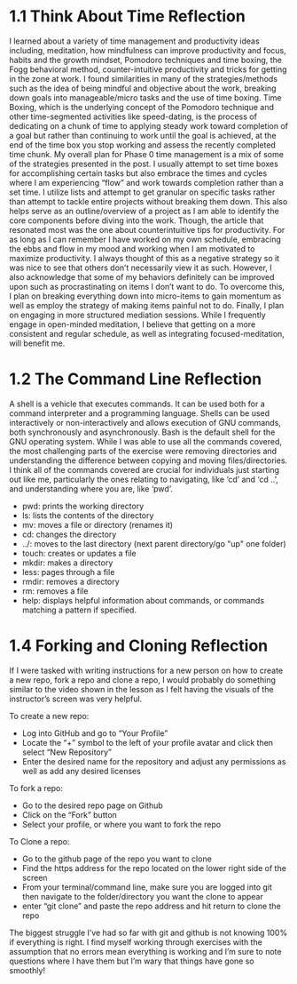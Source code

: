 # 1.1 Think About Time Reflection

I learned about a variety of time management and productivity ideas including, meditation, how mindfulness can improve productivity and focus, habits and the growth mindset, Pomodoro techniques and time boxing, the Fogg behavioral method, counter-intuitive productivity and tricks for getting in the zone at work. I found similarities in many of the strategies/methods such as the idea of being mindful and objective about the work, breaking down goals into manageable/micro tasks and the use of time boxing. Time Boxing, which is the underlying concept of the Pomodoro technique and other time-segmented activities like speed-dating, is the process of dedicating on a chunk of time to applying steady work toward completion of a goal but rather than continuing to work until the goal is achieved, at the end of the time box you stop working and assess the recently completed time chunk.  My overall plan for Phase 0 time management is a mix of some of the strategies presented in the post. I usually attempt to set time boxes for accomplishing certain tasks but also embrace the times and cycles where I am experiencing “flow” and work towards completion rather than a set time. I utilize lists and attempt to get granular on specific tasks rather than attempt to tackle entire projects without breaking them down. This also helps serve as an outline/overview of a project as I am able to identify the core components before diving into the work. Though, the article that resonated most was the one about counterintuitive tips for productivity. For as long as I can remember I have worked on my own schedule, embracing the ebbs and flow in my mood and working when I am motivated to maximize productivity. I always thought of this as a negative strategy so it was nice to see that others don’t necessarily view it as such. However, I also acknowledge that some of my behaviors definitely can be improved upon such as procrastinating on items I don’t want to do. To overcome this, I plan on breaking everything down into micro-items to gain momentum as well as employ the strategy of making items painful not to do. Finally, I plan on engaging in more structured mediation sessions. While I frequently engage in open-minded meditation, I believe that getting on a more consistent and regular schedule, as well as integrating focused-meditation, will benefit me.

# 1.2 The Command Line Reflection

A shell is a vehicle that executes commands. It can be used both for a command interpreter and a programming language. Shells can be used interactively or non-interactively and allows execution of GNU commands, both synchronously and asynchronously. Bash is the default shell for the GNU operating system. While I was able to use all the commands covered, the most challenging parts of the exercise were removing directories and understanding the difference between copying and moving files/directories. I think all of the commands covered are crucial for individuals just starting out like me, particularly the ones relating to navigating, like ‘cd’ and ‘cd ..’, and understanding where you are, like ‘pwd’.

* pwd: prints the working directory
* ls: lists the contents of the directory
* mv: moves a file or directory (renames it)
* cd: changes the directory
* ../: moves to the last directory (next parent directory/go "up" one folder)
* touch: creates or updates a file
* mkdir: makes a directory
* less: pages through a file
* rmdir: removes a directory
* rm: removes a file
* help: displays helpful information about commands, or commands matching a pattern if specified.

# 1.4 Forking and Cloning Reflection

If I were tasked with writing instructions for a new person on how to create a new repo, fork a repo and clone a repo, I would probably do something similar to the video shown in the lesson as I felt having the visuals of the instructor’s screen was very helpful.

To create a new repo:

* Log into GitHub and go to “Your Profile”
* Locate the “+” symbol to the left of your profile avatar and click then select “New Repository”
* Enter the desired name for the repository and adjust any permissions as well as add any desired licenses

To fork a repo:

* Go to the desired repo page on Github
* Click on the “Fork” button
* Select your profile, or where you want to fork the repo

To Clone a repo:

* Go to the github page of the repo you want to clone
* Find the https address for the repo located on the lower right side of the screen
* From your terminal/command line, make sure you are logged into git then navigate to the folder/directory you want the clone to appear
* enter “git clone” and paste the repo address and hit return to clone the repo


The biggest struggle I’ve had so far with git and github is not knowing 100% if everything is right. I find myself working through exercises with the assumption that no errors mean everything is working and I’m sure to note questions where I have them but I’m wary that things have gone so smoothly!
